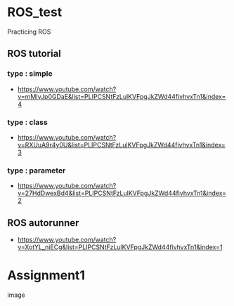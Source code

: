 # ROS_test
Practicing ROS

## ROS tutorial

### type : simple
  * <https://www.youtube.com/watch?v=mMIyJp0GDaE&list=PLIPCSNtFzLulKVFpgJkZWd44fivhvxTn1&index=4>

### type : class
  * <https://www.youtube.com/watch?v=RXUuA9r4y0U&list=PLIPCSNtFzLulKVFpgJkZWd44fivhvxTn1&index=3>

### type : parameter
  * <https://www.youtube.com/watch?v=27HdDwexBd4&list=PLIPCSNtFzLulKVFpgJkZWd44fivhvxTn1&index=2>

## ROS autorunner
  * <https://www.youtube.com/watch?v=XotYL_niECg&list=PLIPCSNtFzLulKVFpgJkZWd44fivhvxTn1&index=1>

# Assignment1

image
